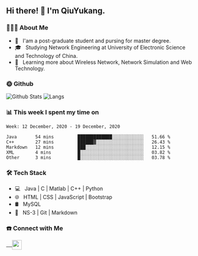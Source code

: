 <h2> Hi there! 👋 I'm QiuYukang.</h2>

<h3> 👨🏻‍💻 About Me </h3>

- 💼 &nbsp; I'am a post-graduate student and pursing for master degree.
- 🎓 &nbsp; Studying Network Engineering at University of Electronic Science and Technology of China.
- 🌱 &nbsp; Learning more about Wireless Network, Network Simulation and Web Technology.

<h3> 🌞 Github</h3>

![Github Stats](https://github-readme-stats-beta-lovat.vercel.app/api?username=QiuYukang&count_private=true&show_icons=true&hide=stars)
![Langs](https://github-readme-stats-beta-lovat.vercel.app/api/top-langs/?username=QiuYukang&count_private=true&layout=compact)

<h3> 📊 This week I spent my time on</h3>

<!--START_SECTION:waka-->
```text
Week: 12 December, 2020 - 19 December, 2020

Java       54 mins         █████████████░░░░░░░░░░░░   51.66 % 
C++        27 mins         ██████▓░░░░░░░░░░░░░░░░░░   26.43 % 
Markdown   12 mins         ███░░░░░░░░░░░░░░░░░░░░░░   12.15 % 
XML        4 mins          █░░░░░░░░░░░░░░░░░░░░░░░░   03.82 % 
Other      3 mins          █░░░░░░░░░░░░░░░░░░░░░░░░   03.78 % 
```
<!--END_SECTION:waka-->

<h3>🛠 Tech Stack</h3>

- 💻 &nbsp; Java | C | Matlab | C++ | Python
- 🌐 &nbsp; HTML | CSS | JavaScript | Bootstrap
- 🛢  &nbsp; MySQL
- 🔧 &nbsp; NS-3 | Git | Markdown

<h3> ☎️ Connect with Me </h3>

<a href="mailto:b612n@qq.com">
   &nbsp;  &nbsp;
  <img align="center" width="26px" src="https://github.com/TheDudeThatCode/TheDudeThatCode/blob/master/Assets/Gmail.svg" />
</a>
